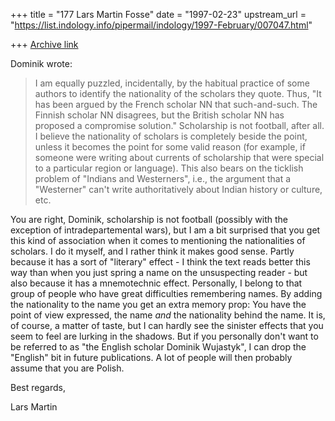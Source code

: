 +++
title = "177 Lars Martin Fosse"
date = "1997-02-23"
upstream_url = "https://list.indology.info/pipermail/indology/1997-February/007047.html"

+++
[Archive link](https://list.indology.info/pipermail/indology/1997-February/007047.html)

Dominik wrote:

>I am equally puzzled, incidentally, by the habitual practice of some
>authors to identify the nationality of the scholars they quote.  Thus, "It
>has been argued by the French scholar NN that such-and-such.  The Finnish
>scholar NN disagrees, but the British scholar NN has proposed a compromise
>solution."  Scholarship is not football, after all.  I believe the
>nationality of scholars is completely beside the point, unless it becomes
>the point for some valid reason (for example, if someone were writing
>about currents of scholarship that were special to a particular region or
>language).  This also bears on the ticklish problem of "Indians and
>Westerners", i.e., the argument that a "Westerner" can't write
>authoritatively about Indian history or culture, etc.  

You are right, Dominik, scholarship is not football (possibly with the
exception of intradepartemental wars), but I am a bit surprised that you get
this kind of association when it comes to mentioning the nationalities of
scholars. I do it myself, and I rather think it makes good sense. Partly
because it has a sort of "literary" effect - I think the text reads better
this way than when you just spring a name on the unsuspecting reader - but
also because it has a mnemotechnic effect. Personally, I belong to that
group of people who have great difficulties remembering names. By adding the
nationality to the name you get an extra memory prop: You have the point of
view expressed, the name *and* the nationality behind the name. It is, of
course, a matter of taste, but I can hardly see the sinister effects that
you seem to feel are lurking in the shadows. But if you personally don't
want to be referred to as "the English scholar Dominik Wujastyk", I can drop
the "English" bit in future publications. A lot of people will then probably
assume that you are Polish. 

Best regards,

Lars Martin





